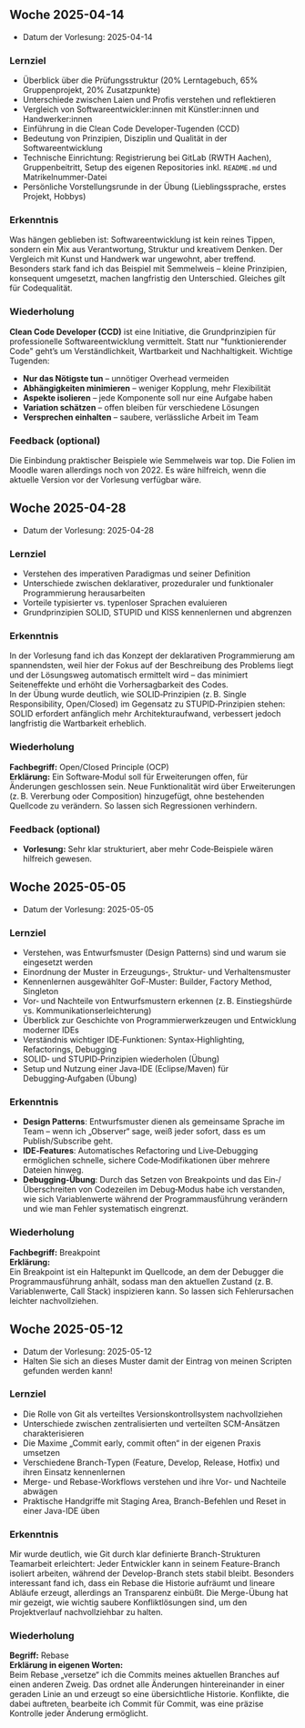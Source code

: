 ## Woche 2025-04-14
- Datum der Vorlesung: 2025-04-14

### Lernziel

- Überblick über die Prüfungsstruktur (20% Lerntagebuch, 65% Gruppenprojekt, 20% Zusatzpunkte)  
- Unterschiede zwischen Laien und Profis verstehen und reflektieren  
- Vergleich von Softwareentwickler:innen mit Künstler:innen und Handwerker:innen  
- Einführung in die Clean Code Developer-Tugenden (CCD)  
- Bedeutung von Prinzipien, Disziplin und Qualität in der Softwareentwicklung  
- Technische Einrichtung: Registrierung bei GitLab (RWTH Aachen), Gruppenbeitritt, Setup des eigenen Repositories inkl. `README.md` und Matrikelnummer-Datei  
- Persönliche Vorstellungsrunde in der Übung (Lieblingssprache, erstes Projekt, Hobbys)  

### Erkenntnis

Was hängen geblieben ist: Softwareentwicklung ist kein reines Tippen, sondern ein Mix aus Verantwortung, Struktur und kreativem Denken. Der Vergleich mit Kunst und Handwerk war ungewohnt, aber treffend. Besonders stark fand ich das Beispiel mit Semmelweis – kleine Prinzipien, konsequent umgesetzt, machen langfristig den Unterschied. Gleiches gilt für Codequalität.

### Wiederholung

**Clean Code Developer (CCD)** ist eine Initiative, die Grundprinzipien für professionelle Softwareentwicklung vermittelt. Statt nur "funktionierender Code" geht’s um Verständlichkeit, Wartbarkeit und Nachhaltigkeit. Wichtige Tugenden:  
- **Nur das Nötigste tun** – unnötiger Overhead vermeiden  
- **Abhängigkeiten minimieren** – weniger Kopplung, mehr Flexibilität  
- **Aspekte isolieren** – jede Komponente soll nur eine Aufgabe haben  
- **Variation schätzen** – offen bleiben für verschiedene Lösungen  
- **Versprechen einhalten** – saubere, verlässliche Arbeit im Team  

### Feedback (optional)

Die Einbindung praktischer Beispiele wie Semmelweis war top. Die Folien im Moodle waren allerdings noch von 2022. Es wäre hilfreich, wenn die aktuelle Version vor der Vorlesung verfügbar wäre.

## Woche 2025-04-28
- Datum der Vorlesung: 2025-04-28

### Lernziel

- Verstehen des imperativen Paradigmas und seiner Definition  
- Unterschiede zwischen deklarativer, prozeduraler und funktionaler Programmierung herausarbeiten  
- Vorteile typisierter vs. typenloser Sprachen evaluieren  
- Grundprinzipien SOLID, STUPID und KISS kennenlernen und abgrenzen

### Erkenntnis

In der Vorlesung fand ich das Konzept der deklarativen Programmierung am spannendsten, weil hier der Fokus auf der Beschreibung des Problems liegt und der Lösungsweg automatisch ermittelt wird – das minimiert Seiteneffekte und erhöht die Vorhersagbarkeit des Codes.  
In der Übung wurde deutlich, wie SOLID‑Prinzipien (z. B. Single Responsibility, Open/Closed) im Gegensatz zu STUPID‑Prinzipien stehen: SOLID erfordert anfänglich mehr Architekturaufwand, verbessert jedoch langfristig die Wartbarkeit erheblich.

### Wiederholung

**Fachbegriff:** Open/Closed Principle (OCP)  
**Erklärung:**
Ein Software‑Modul soll für Erweiterungen offen, für Änderungen geschlossen sein. Neue Funktionalität wird über Erweiterungen (z. B. Vererbung oder Composition) hinzugefügt, ohne bestehenden Quellcode zu verändern. So lassen sich Regressionen verhindern.

### Feedback (optional)

- **Vorlesung:** Sehr klar strukturiert, aber mehr Code‑Beispiele wären hilfreich gewesen.

## Woche 2025-05-05
- Datum der Vorlesung: 2025-05-05

### Lernziel

- Verstehen, was Entwurfsmuster (Design Patterns) sind und warum sie eingesetzt werden  
- Einordnung der Muster in Erzeugungs‑, Struktur‑ und Verhaltensmuster  
- Kennenlernen ausgewählter GoF‑Muster: Builder, Factory Method, Singleton
- Vor‑ und Nachteile von Entwurfsmustern erkennen (z. B. Einstiegshürde vs. Kommunikationserleichterung)  
- Überblick zur Geschichte von Programmierwerkzeugen und Entwicklung moderner IDEs  
- Verständnis wichtiger IDE‑Funktionen: Syntax‑Highlighting, Refactorings, Debugging  
- SOLID‑ und STUPID‑Prinzipien wiederholen (Übung)  
- Setup und Nutzung einer Java‑IDE (Eclipse/Maven) für Debugging‑Aufgaben (Übung)  

### Erkenntnis

- **Design Patterns**: Entwurfsmuster dienen als gemeinsame Sprache im Team – wenn ich „Observer“ sage, weiß jeder sofort, dass es um Publish/Subscribe geht.  
- **IDE‑Features**: Automatisches Refactoring und Live‑Debugging ermöglichen schnelle, sichere Code‑Modifikationen über mehrere Dateien hinweg.  
- **Debugging‑Übung**: Durch das Setzen von Breakpoints und das Ein‑/Überschreiten von Codezeilen im Debug‑Modus habe ich verstanden, wie sich Variablenwerte während der Programmausführung verändern und wie man Fehler systematisch eingrenzt.  

### Wiederholung

**Fachbegriff:** Breakpoint  
**Erklärung:**  
Ein Breakpoint ist ein Haltepunkt im Quellcode, an dem der Debugger die Programmausführung anhält, sodass man den aktuellen Zustand (z. B. Variablenwerte, Call Stack) inspizieren kann. So lassen sich Fehlerursachen leichter nachvollziehen.

## Woche 2025-05-12
- Datum der Vorlesung: 2025-05-12  
- Halten Sie sich an dieses Muster damit der Eintrag von meinen Scripten gefunden werden kann!

### Lernziel

- Die Rolle von Git als verteiltes Versionskontrollsystem nachvollziehen  
- Unterschiede zwischen zentralisierten und verteilten SCM-Ansätzen charakterisieren  
- Die Maxime „Commit early, commit often“ in der eigenen Praxis umsetzen  
- Verschiedene Branch-Typen (Feature, Develop, Release, Hotfix) und ihren Einsatz kennenlernen  
- Merge- und Rebase-Workflows verstehen und ihre Vor- und Nachteile abwägen  
- Praktische Handgriffe mit Staging Area, Branch-Befehlen und Reset in einer Java-IDE üben  

### Erkenntnis

Mir wurde deutlich, wie Git durch klar definierte Branch-Strukturen Teamarbeit erleichtert: Jeder Entwickler kann in seinem Feature-Branch isoliert arbeiten, während der Develop-Branch stets stabil bleibt. Besonders interessant fand ich, dass ein Rebase die Historie aufräumt und lineare Abläufe erzeugt, allerdings an Transparenz einbüßt. Die Merge-Übung hat mir gezeigt, wie wichtig saubere Konfliktlösungen sind, um den Projektverlauf nachvollziehbar zu halten.

### Wiederholung

**Begriff:** Rebase  
**Erklärung in eigenen Worten:**  
Beim Rebase „versetze“ ich die Commits meines aktuellen Branches auf einen anderen Zweig. Das ordnet alle Änderungen hintereinander in einer geraden Linie an und erzeugt so eine übersichtliche Historie. Konflikte, die dabei auftreten, bearbeite ich Commit für Commit, was eine präzise Kontrolle jeder Änderung ermöglicht.  
